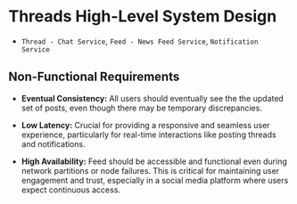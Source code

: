 # Threads High-Level System Design

- `Thread - Chat Service`, `Feed - News Feed Service`, `Notification Service`

## Non-Functional Requirements

- **Eventual Consistency:** All users should eventually see the the updated set of posts, even though there may be temporary discrepancies.

- **Low Latency:** Crucial for providing a responsive and seamless user experience, particularly for real-time interactions like posting threads and notifications.

- **High Availability:** Feed should be accessible and functional even during network partitions or node failures. This is critical for maintaining user engagement and trust, especially in a social media platform where users expect continuous access.
